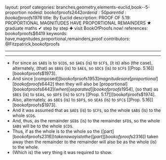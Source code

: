 layout: proof
categories: branches,geometry,elements-euclid,book--5-proportion
nodeid: bookofproofs$2442
orderid: 50
parentid: bookofproofs$1976
title: By Euclid
description: PROOF OF 5.19: PROPORTIONAL MAGNITUDES HAVE PROPORTIONAL REMAINDERS &#9733; graduate maths &#10004; step by step &#10010; visit BookOfProofs now!
references: bookofproofs$6419
keywords: have,magnitudes,proportional,remainders,proof
contributors: @Fitzpatrick,bookofproofs

---


---



* For since as `$AB$` is to `$CD$`, so `$AE$` (is) to `$CF$`, (it is) also (the case), alternately, (that) as `$BA$` (is) to `$AE$`, so `$DC$` (is) to `$CF$` [[Prop. 5.16]][bookofproofs$1973].
* And since [composed][bookofproofs$1953] magnitudes are [proportional][bookofproofs$6442] then they will also be [proportional][bookofproofs$6442] (when) [separated][bookofproofs$1954], (so that) as `$BE$` (is) to `$EA$`, so `$DF$` (is) to `$CF$` [[Prop. 5.17]][bookofproofs$1974].
* Also, alternately, as `$BE$` (is) to `$DF$`, so `$EA$` (is) to `$FC$` [[Prop. 5.16]][bookofproofs$1973].
* And it was assumed that as `$AE$` (is) to `$CF$`, so the whole `$AB$` (is) to the whole `$CD$`.
* And, thus, as the remainder `$EB$` (is) to the remainder `$FD$`, so the whole `$AB$` will be to the whole `$CD$`.
* Thus, if as the whole is to the whole so the ([part][bookofproofs$2316]) taken away is to the ([part][bookofproofs$2316]) taken away then the remainder to the remainder will also be as the whole (is) to the whole.
* (Which is) the very thing it was required to show.
